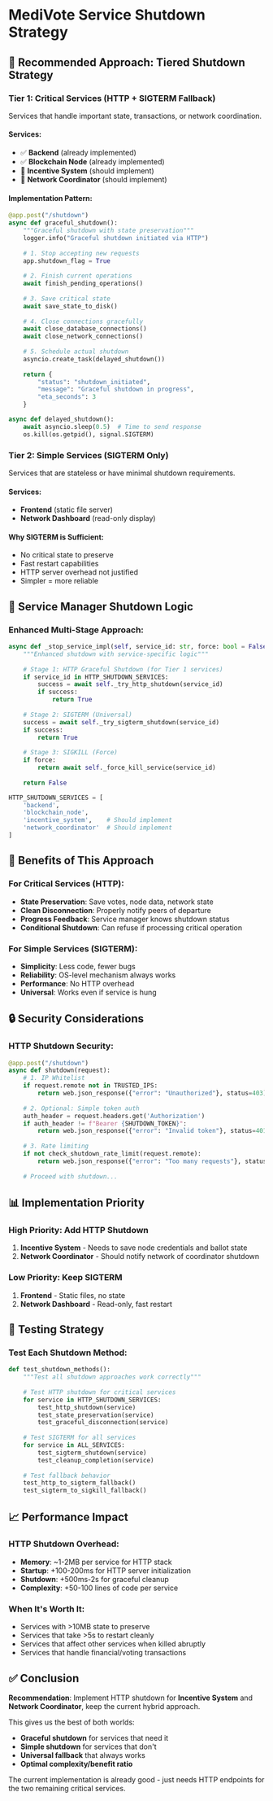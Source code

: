 # MediVote Service Shutdown Strategy

## 🎯 **Recommended Approach: Tiered Shutdown Strategy**

### **Tier 1: Critical Services (HTTP + SIGTERM Fallback)**
Services that handle important state, transactions, or network coordination.

#### **Services:**
- ✅ **Backend** (already implemented)
- ✅ **Blockchain Node** (already implemented)
- 🔄 **Incentive System** (should implement)
- 🔄 **Network Coordinator** (should implement)

#### **Implementation Pattern:**
```python
@app.post("/shutdown")
async def graceful_shutdown():
    """Graceful shutdown with state preservation"""
    logger.info("Graceful shutdown initiated via HTTP")
    
    # 1. Stop accepting new requests
    app.shutdown_flag = True
    
    # 2. Finish current operations
    await finish_pending_operations()
    
    # 3. Save critical state
    await save_state_to_disk()
    
    # 4. Close connections gracefully
    await close_database_connections()
    await close_network_connections()
    
    # 5. Schedule actual shutdown
    asyncio.create_task(delayed_shutdown())
    
    return {
        "status": "shutdown_initiated",
        "message": "Graceful shutdown in progress",
        "eta_seconds": 3
    }

async def delayed_shutdown():
    await asyncio.sleep(0.5)  # Time to send response
    os.kill(os.getpid(), signal.SIGTERM)
```

### **Tier 2: Simple Services (SIGTERM Only)**
Services that are stateless or have minimal shutdown requirements.

#### **Services:**
- **Frontend** (static file server)
- **Network Dashboard** (read-only display)

#### **Why SIGTERM is Sufficient:**
- No critical state to preserve
- Fast restart capabilities
- HTTP server overhead not justified
- Simpler = more reliable

## 🔄 **Service Manager Shutdown Logic**

### **Enhanced Multi-Stage Approach:**
```python
async def _stop_service_impl(self, service_id: str, force: bool = False) -> bool:
    """Enhanced shutdown with service-specific logic"""
    
    # Stage 1: HTTP Graceful Shutdown (for Tier 1 services)
    if service_id in HTTP_SHUTDOWN_SERVICES:
        success = await self._try_http_shutdown(service_id)
        if success:
            return True
    
    # Stage 2: SIGTERM (Universal)
    success = await self._try_sigterm_shutdown(service_id)
    if success:
        return True
    
    # Stage 3: SIGKILL (Force)
    if force:
        return await self._force_kill_service(service_id)
    
    return False

HTTP_SHUTDOWN_SERVICES = [
    'backend', 
    'blockchain_node', 
    'incentive_system',    # Should implement
    'network_coordinator'  # Should implement
]
```

## 🚀 **Benefits of This Approach**

### **For Critical Services (HTTP):**
- **State Preservation**: Save votes, node data, network state
- **Clean Disconnection**: Properly notify peers of departure
- **Progress Feedback**: Service manager knows shutdown status
- **Conditional Shutdown**: Can refuse if processing critical operation

### **For Simple Services (SIGTERM):**
- **Simplicity**: Less code, fewer bugs
- **Reliability**: OS-level mechanism always works
- **Performance**: No HTTP overhead
- **Universal**: Works even if service is hung

## 🔒 **Security Considerations**

### **HTTP Shutdown Security:**
```python
@app.post("/shutdown")
async def shutdown(request):
    # 1. IP Whitelist
    if request.remote not in TRUSTED_IPS:
        return web.json_response({"error": "Unauthorized"}, status=403)
    
    # 2. Optional: Simple token auth
    auth_header = request.headers.get('Authorization')
    if auth_header != f"Bearer {SHUTDOWN_TOKEN}":
        return web.json_response({"error": "Invalid token"}, status=401)
    
    # 3. Rate limiting
    if not check_shutdown_rate_limit(request.remote):
        return web.json_response({"error": "Too many requests"}, status=429)
    
    # Proceed with shutdown...
```

## 📊 **Implementation Priority**

### **High Priority: Add HTTP Shutdown**
1. **Incentive System** - Needs to save node credentials and ballot state
2. **Network Coordinator** - Should notify network of coordinator shutdown

### **Low Priority: Keep SIGTERM**
1. **Frontend** - Static files, no state
2. **Network Dashboard** - Read-only, fast restart

## 🧪 **Testing Strategy**

### **Test Each Shutdown Method:**
```python
def test_shutdown_methods():
    """Test all shutdown approaches work correctly"""
    
    # Test HTTP shutdown for critical services
    for service in HTTP_SHUTDOWN_SERVICES:
        test_http_shutdown(service)
        test_state_preservation(service)
        test_graceful_disconnection(service)
    
    # Test SIGTERM for all services
    for service in ALL_SERVICES:
        test_sigterm_shutdown(service)
        test_cleanup_completion(service)
    
    # Test fallback behavior
    test_http_to_sigterm_fallback()
    test_sigterm_to_sigkill_fallback()
```

## 📈 **Performance Impact**

### **HTTP Shutdown Overhead:**
- **Memory**: ~1-2MB per service for HTTP stack
- **Startup**: +100-200ms for HTTP server initialization  
- **Shutdown**: +500ms-2s for graceful cleanup
- **Complexity**: +50-100 lines of code per service

### **When It's Worth It:**
- Services with >10MB state to preserve
- Services that take >5s to restart cleanly
- Services that affect other services when killed abruptly
- Services that handle financial/voting transactions

## ✅ **Conclusion**

**Recommendation**: Implement HTTP shutdown for **Incentive System** and **Network Coordinator**, keep the current hybrid approach.

This gives us the best of both worlds:
- **Graceful shutdown** for services that need it
- **Simple shutdown** for services that don't
- **Universal fallback** that always works
- **Optimal complexity/benefit ratio**

The current implementation is already good - just needs HTTP endpoints for the two remaining critical services. 